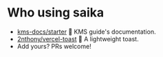 # Who using saika

- [kms-docs/starter](https://kms-docs.vercel.app) 🍄 KMS guide's documentation.
- [2nthony/vercel-toast](https://vercel-toast.vercel.app) 💬 A lightweight toast.
- Add yours? PRs welcome!

